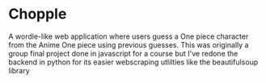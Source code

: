 # Chopple

A wordle-like web application where users guess a One piece character from the Anime One piece using previous guesses. This was originally a group final project done in javascript for a course but I've redone the backend in python for its easier webscraping utlilties like the beautifulsoup library
